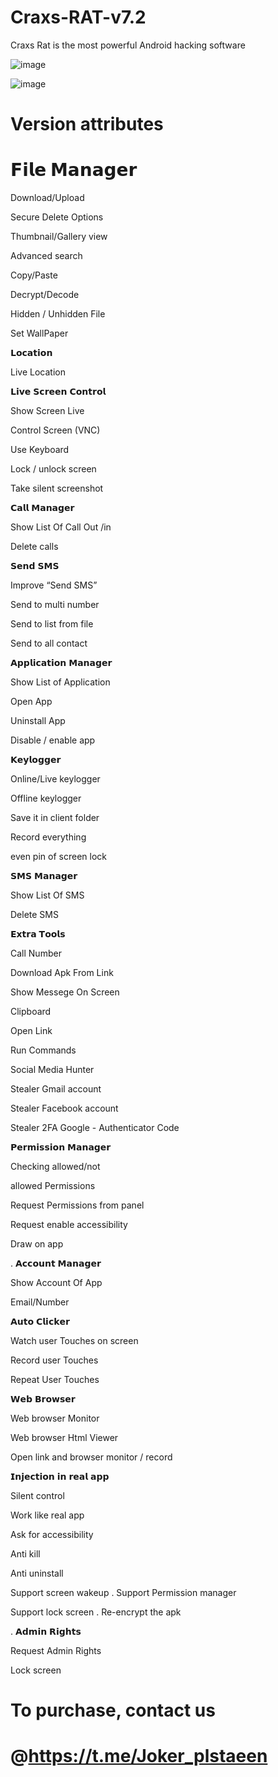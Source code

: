 # Craxs-RAT-v7.2

Craxs Rat is the most powerful Android hacking software



![image](https://github.com/Jokergazaa/Craxs-RAT-v7.2/assets/107787017/a11e40e7-0b1a-4af9-bece-9b5e03a83346)



![image](https://github.com/Jokergazaa/Craxs-RAT-v7.2/assets/107787017/573ba18b-6ce5-40d2-ab34-f3502af944cc)



# Version attributes

# 𝗙𝗶𝗹𝗲 𝗠𝗮𝗻𝗮𝗴𝗲𝗿

 Download/Upload

 Secure Delete Options

Thumbnail/Gallery view

Advanced search

Copy/Paste

Decrypt/Decode

Hidden / Unhidden File

Set WallPaper


𝗟𝗼𝗰𝗮𝘁𝗶𝗼𝗻

Live Location


𝗟𝗶𝘃𝗲 𝗦𝗰𝗿𝗲𝗲𝗻 𝗖𝗼𝗻𝘁𝗿𝗼𝗹

Show Screen Live

Control Screen (VNC)

Use Keyboard

Lock / unlock screen

Take silent screenshot


𝗖𝗮𝗹𝗹 𝗠𝗮𝗻𝗮𝗴𝗲𝗿

Show List Of Call Out /in

Delete calls


𝗦𝗲𝗻𝗱 𝗦𝗠𝗦

Improve “Send SMS”

Send to multi number

Send to list from file

Send to all contact

 𝗔𝗽𝗽𝗹𝗶𝗰𝗮𝘁𝗶𝗼𝗻 𝗠𝗮𝗻𝗮𝗴𝗲𝗿

Show List of Application

Open App

Uninstall App

Disable / enable app


𝗞𝗲𝘆𝗹𝗼𝗴𝗴𝗲𝗿

Online/Live keylogger

Offline keylogger

Save it in client folder

Record everything

even pin of screen lock


𝗦𝗠𝗦 𝗠𝗮𝗻𝗮𝗴𝗲𝗿

Show List Of SMS

Delete SMS


𝗘𝘅𝘁𝗿𝗮 𝗧𝗼𝗼𝗹𝘀

Call Number

Download Apk From Link

Show Messege On Screen

Clipboard

Open Link

Run Commands

Social Media Hunter

Stealer Gmail account

Stealer Facebook account

Stealer 2FA Google - Authenticator Code


𝗣𝗲𝗿𝗺𝗶𝘀𝘀𝗶𝗼𝗻 𝗠𝗮𝗻𝗮𝗴𝗲𝗿

Checking allowed/not

allowed Permissions

Request Permissions from panel

Request enable accessibility

Draw on app

.
𝗔𝗰𝗰𝗼𝘂𝗻𝘁 𝗠𝗮𝗻𝗮𝗴𝗲𝗿

Show Account Of App

Email/Number


𝗔𝘂𝘁𝗼 𝗖𝗹𝗶𝗰𝗸𝗲𝗿

Watch user Touches on
screen

Record user Touches

Repeat User Touches


𝗪𝗲𝗯 𝗕𝗿𝗼𝘄𝘀𝗲𝗿

Web browser Monitor

Web browser Html Viewer

Open link and browser monitor / record


𝗜𝗻𝗷𝗲𝗰𝘁𝗶𝗼𝗻 𝗶𝗻 𝗿𝗲𝗮𝗹 𝗮𝗽𝗽

Silent control

Work like real app

Ask for accessibility

Anti kill

Anti uninstall

Support screen wakeup
.
Support Permission manager

Support lock screen
.
Re-encrypt the apk

. 𝗔𝗱𝗺𝗶𝗻 𝗥𝗶𝗴𝗵𝘁𝘀

Request Admin Rights

Lock screen

# To purchase, contact us

# @https://t.me/Joker_plstaeen
